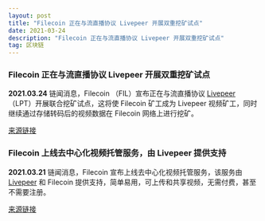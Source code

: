 ```yaml
---
layout: post
title: "Filecoin 正在与流直播协议 Livepeer 开展双重挖矿试点"
date: 2021-03-24
description: "Filecoin 正在与流直播协议 Livepeer 开展双重挖矿试点"
tag: 区块链
--- 
```


### Filecoin 正在与流直播协议 Livepeer 开展双重挖矿试点
**2021.03.24**
链闻消息，Filecoin （FIL）宣布正在与流直播协议 [Livepeer](https://livepeer.org/) （LPT）开展联合挖矿试点，这将使 Filecoin 矿工成为 Livepeer 视频矿工，同时继续通过存储转码后的视频数据在 Filecoin 网络上进行挖矿。

[来源链接](https://mobile.twitter.com/Filecoin/status/1374428116827791367)

### Filecoin 上线去中心化视频托管服务，由 Livepeer 提供支持
**2021.03.21**
链闻消息，Filecoin 宣布上线去中心化视频托管服务，该服务由 [Livepeer](https://livepeer.org/) 和 Filecoin 提供支持，简单易用，可上传和共享视频，无需付费，甚至不需要注册。

[来源链接](https://file.video/faq)
